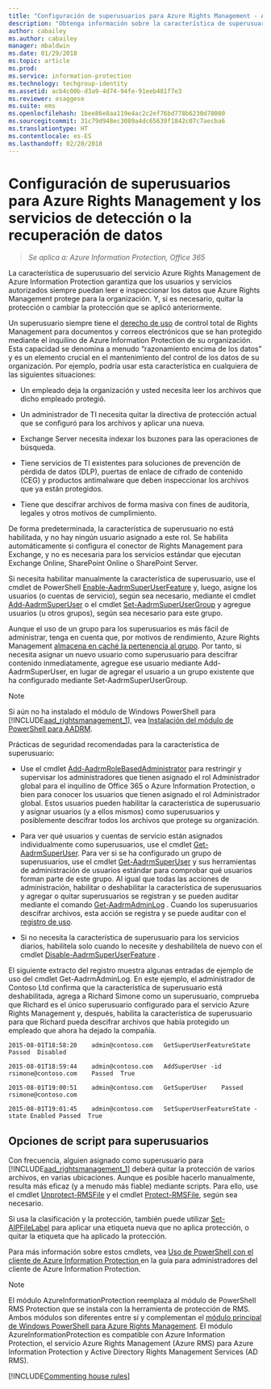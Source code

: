 ```yaml
---
title: "Configuración de superusuarios para Azure Rights Management - AIP"
description: "Obtenga información sobre la característica de superusuario del servicio Azure Rights Management de Azure Information Protection e impleméntela para que los usuarios y servicios autorizados siempre puedan leer e inspeccionar los datos que Azure Rights Management protege para la organización. Esta capacidad se denomina a menudo \"razonamiento encima de los datos\" y es un elemento crucial en el mantenimiento del control de los datos de su organización."
author: cabailey
ms.author: cabailey
manager: mbaldwin
ms.date: 01/29/2018
ms.topic: article
ms.prod: 
ms.service: information-protection
ms.technology: techgroup-identity
ms.assetid: acb4c00b-d3a9-4d74-94fe-91eeb481f7e3
ms.reviewer: esaggese
ms.suite: ems
ms.openlocfilehash: 1bee86e8aa119e4ac2c2ef76bd778b6230d78080
ms.sourcegitcommit: 31c79d948ec3089a4dc65639f1842c07c7aecba6
ms.translationtype: HT
ms.contentlocale: es-ES
ms.lasthandoff: 02/20/2018
---
```

# <a name="configuring-super-users-for-azure-rights-management-and-discovery-services-or-data-recovery"></a>Configuración de superusuarios para Azure Rights Management y los servicios de detección o la recuperación de datos

>*Se aplica a: Azure Information Protection, Office 365*

La característica de superusuario del servicio Azure Rights Management de Azure Information Protection garantiza que los usuarios y servicios autorizados siempre puedan leer e inspeccionar los datos que Azure Rights Management protege para la organización. Y, si es necesario, quitar la protección o cambiar la protección que se aplicó anteriormente. 

Un superusuario siempre tiene el [derecho de uso](configure-usage-rights.md) de control total de Rights Management para documentos y correos electrónicos que se han protegido mediante el inquilino de Azure Information Protection de su organización. Esta capacidad se denomina a menudo “razonamiento encima de los datos” y es un elemento crucial en el mantenimiento del control de los datos de su organización. Por ejemplo, podría usar esta característica en cualquiera de las siguientes situaciones:

- Un empleado deja la organización y usted necesita leer los archivos que dicho empleado protegió.

- Un administrador de TI necesita quitar la directiva de protección actual que se configuró para los archivos y aplicar una nueva.

- Exchange Server necesita indexar los buzones para las operaciones de búsqueda.

- Tiene servicios de TI existentes para soluciones de prevención de pérdida de datos (DLP), puertas de enlace de cifrado de contenido (CEG) y productos antimalware que deben inspeccionar los archivos que ya están protegidos.

- Tiene que descifrar archivos de forma masiva con fines de auditoría, legales y otros motivos de cumplimiento.

De forma predeterminada, la característica de superusuario no está habilitada, y no hay ningún usuario asignado a este rol. Se habilita automáticamente si configura el conector de Rights Management para Exchange, y no es necesaria para los servicios estándar que ejecutan Exchange Online, SharePoint Online o SharePoint Server.

Si necesita habilitar manualmente la característica de superusuario, use el cmdlet de PowerShell [Enable-AadrmSuperUserFeature](/powershell/aadrm/vlatest/enable-aadrmsuperuserfeature) y, luego, asigne los usuarios (o cuentas de servicio), según sea necesario, mediante el cmdlet [Add-AadrmSuperUser](/powershell/aadrm/vlatest/add-aadrmsuperuser) o el cmdlet [Set-AadrmSuperUserGroup](/powershell/aadrm/vlatest/set-aadrmsuperusergroup) y agregue usuarios (u otros grupos), según sea necesario para este grupo. 

Aunque el uso de un grupo para los superusuarios es más fácil de administrar, tenga en cuenta que, por motivos de rendimiento, Azure Rights Management [almacena en caché la pertenencia al grupo](../plan-design/prepare.md#group-membership-caching-by-azure-information-protection). Por tanto, si necesita asignar un nuevo usuario como superusuario para descifrar contenido inmediatamente, agregue ese usuario mediante Add-AadrmSuperUser, en lugar de agregar el usuario a un grupo existente que ha configurado mediante Set-AadrmSuperUserGroup.

> [!NOTE]
> Si aún no ha instalado el módulo de Windows PowerShell para [!INCLUDE[aad_rightsmanagement_1](../includes/aad_rightsmanagement_1_md.md)], vea [Instalación del módulo de PowerShell para AADRM](install-powershell.md).

Prácticas de seguridad recomendadas para la característica de superusuario:

- Use el cmdlet [Add-AadrmRoleBasedAdministrator](/powershell/module/aadrm/add-aadrmrolebasedadministrator) para restringir y supervisar los administradores que tienen asignado el rol Administrador global para el inquilino de Office 365 o Azure Information Protection, o bien para conocer los usuarios que tienen asignado el rol Administrador global. Estos usuarios pueden habilitar la característica de superusuario y asignar usuarios (y a ellos mismos) como superusuarios y posiblemente descifrar todos los archivos que protege su organización.

- Para ver qué usuarios y cuentas de servicio están asignados individualmente como superusuarios, use el cmdlet [Get-AadrmSuperUser](/powershell/module/aadrm/get-aadrmsuperuser). Para ver si se ha configurado un grupo de superusuarios, use el cmdlet [Get-AadrmSuperUser](/powershell/module/aadrm/get-aadrmsuperusergroup) y sus herramientas de administración de usuarios estándar para comprobar qué usuarios forman parte de este grupo. Al igual que todas las acciones de administración, habilitar o deshabilitar la característica de superusuarios y agregar o quitar superusuarios se registran y se pueden auditar mediante el comando [Get-AadrmAdminLog](/powershell/module/aadrm/get-aadrmadminlog) . Cuando los superusuarios descifrar archivos, esta acción se registra y se puede auditar con el [registro de uso](log-analyze-usage.md).

- Si no necesita la característica de superusuario para los servicios diarios, habilítela solo cuando lo necesite y deshabilítela de nuevo con el cmdlet [Disable-AadrmSuperUserFeature](/powershell/module/aadrm/disable-aadrmsuperuserfeature) .

El siguiente extracto del registro muestra algunas entradas de ejemplo de uso del cmdlet Get-AadrmAdminLog. En este ejemplo, el administrador de Contoso Ltd confirma que la característica de superusuario está deshabilitada, agrega a Richard Simone como un superusuario, comprueba que Richard es el único superusuario configurado para el servicio Azure Rights Management y, después, habilita la característica de superusuario para que Richard pueda descifrar archivos que había protegido un empleado que ahora ha dejado la compañía.

`2015-08-01T18:58:20    admin@contoso.com   GetSuperUserFeatureState    Passed  Disabled`

`2015-08-01T18:59:44    admin@contoso.com   AddSuperUser -id rsimone@contoso.com    Passed  True`

`2015-08-01T19:00:51    admin@contoso.com   GetSuperUser    Passed  rsimone@contoso.com`

`2015-08-01T19:01:45    admin@contoso.com   SetSuperUserFeatureState -state Enabled Passed  True`

## <a name="scripting-options-for-super-users"></a>Opciones de script para superusuarios
Con frecuencia, alguien asignado como superusuario para [!INCLUDE[aad_rightsmanagement_1](../includes/aad_rightsmanagement_1_md.md)] deberá quitar la protección de varios archivos, en varias ubicaciones. Aunque es posible hacerlo manualmente, resulta más eficaz (y a menudo más fiable) mediante scripts. Para ello, use el cmdlet [Unprotect-RMSFile](/powershell/module/azureinformationprotection/unprotect-rmsfile) y el cmdlet [Protect-RMSFile](/powershell/module/azureinformationprotection/protect-rmsfile), según sea necesario. 

Si usa la clasificación y la protección, también puede utilizar [Set-AIPFileLabel](/powershell/module/azureinformationprotection/set-aipfilelabel) para aplicar una etiqueta nueva que no aplica protección, o quitar la etiqueta que ha aplicado la protección. 

Para más información sobre estos cmdlets, vea [Uso de PowerShell con el cliente de Azure Information Protection ](../rms-client/client-admin-guide-powershell.md) en la guía para administradores del cliente de Azure Information Protection.

> [!NOTE]
> El módulo AzureInformationProtection reemplaza al módulo de PowerShell RMS Protection que se instala con la herramienta de protección de RMS. Ambos módulos son diferentes entre sí y complementan el [módulo principal de Windows PowerShell para Azure Rights Management](administer-powershell.md). El módulo AzureInformationProtection es compatible con Azure Information Protection, el servicio Azure Rights Management (Azure RMS) para Azure Information Protection y Active Directory Rights Management Services (AD RMS).

[!INCLUDE[Commenting house rules](../includes/houserules.md)]

